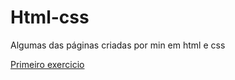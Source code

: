 # Html-css
 
Algumas das páginas criadas por min em html e css

<a href="https://kleversouza1.github.io/Html-css/desafio%2001/index.html">Primeiro exercicio</a>